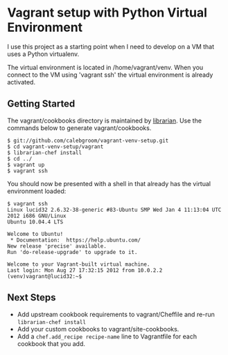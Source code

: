 # Vagrant setup with Python Virtual Environment

I use this project as a starting point when I need to develop on a VM that uses a
Python virtualenv.

The virtual environment is located in /home/vagrant/venv. When you connect to the VM
using 'vagrant ssh' the virtual environment is already activated.

## Getting Started

The vagrant/cookbooks directory is maintained by [librarian](https://github.com/applicationsonline/librarian).
Use the commands below to generate vagrant/cookbooks.

    $ git://github.com/calebgroom/vagrant-venv-setup.git
    $ cd vagrant-venv-setup/vagrant
    $ librarian-chef install
    $ cd ../
    $ vagrant up
    $ vagrant ssh

You should now be presented with a shell in that already has the virtual environment loaded:

    $ vagrant ssh
    Linux lucid32 2.6.32-38-generic #83-Ubuntu SMP Wed Jan 4 11:13:04 UTC 2012 i686 GNU/Linux
    Ubuntu 10.04.4 LTS

    Welcome to Ubuntu!
     * Documentation:  https://help.ubuntu.com/
    New release 'precise' available.
    Run 'do-release-upgrade' to upgrade to it.

    Welcome to your Vagrant-built virtual machine.
    Last login: Mon Aug 27 17:32:15 2012 from 10.0.2.2
    (venv)vagrant@lucid32:~$

## Next Steps

 * Add upstream cookbook requirements to vagrant/Cheffile and re-run `librarian-chef install`
 * Add your custom cookbooks to vagrant/site-cookbooks.
 * Add a `chef.add_recipe recipe-name` line to Vagrantfile for each cookbook that you add.
